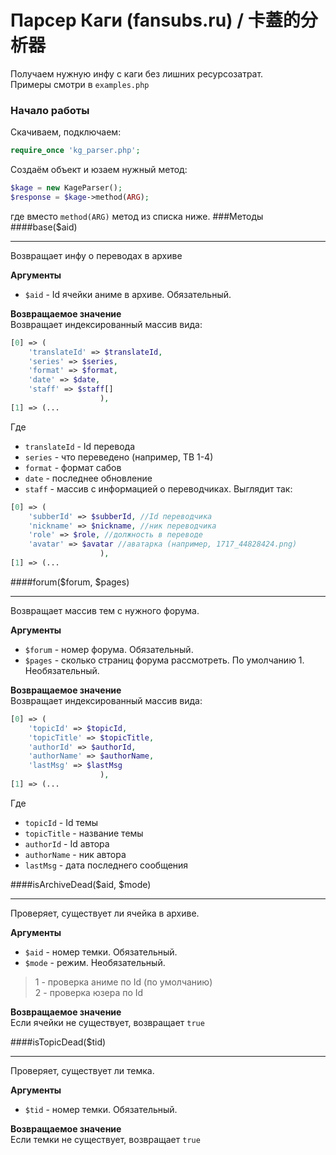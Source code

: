 # Парсер Каги (fansubs.ru) / 卡蓋的分析器
Получаем нужную инфу с каги без лишних ресурсозатрат.   
Примеры смотри в `examples.php`
### Начало работы
Скачиваем, подключаем:
```php
require_once 'kg_parser.php';
```
Создаём объект и юзаем нужный метод:
```php
$kage = new KageParser();
$response = $kage->method(ARG);
```
где вместо `method(ARG)` метод из списка ниже.
###Методы
####base($aid)
***
Возвращает инфу о переводах в архиве
  
**Аргументы**
* `$aid` - Id ячейки аниме в архиве. Обязательный.
  
**Возвращаемое значение**  
Возвращает индексированный массив вида:
```php
[0] => (
	'translateId' => $translateId,
	'series' => $series,
	'format' => $format,
	'date' => $date,
	'staff' => $staff[]
					),
[1] => (...
```
Где 
* `translateId` - Id перевода
* `series` - что переведено (например, ТВ 1-4)
* `format` - формат сабов
* `date` - последнее обновление
* `staff` - массив с информацией о переводчиках. Выглядит так:
```php
[0] => (
	'subberId' => $subberId, //Id переводчика
	'nickname' => $nickname, //ник переводчика
	'role' => $role, //должность в переводе
	'avatar' => $avatar //аватарка (например, 1717_44828424.png)
					),
[1] => (...
```

####forum($forum, $pages)
***
Возвращает массив тем с нужного форума.
  
**Аргументы**
* `$forum` - номер форума. Обязательный.
* `$pages` - сколько страниц форума рассмотреть. По умолчанию 1. Необязательный.
  
**Возвращаемое значение**  
Возвращает индексированный массив вида:
```php
[0] => (
	'topicId' => $topicId,
	'topicTitle' => $topicTitle,
	'authorId' => $authorId,
	'authorName' => $authorName,
	'lastMsg' => $lastMsg
					),
[1] => (...
```
Где 
* `topicId` - Id темы
* `topicTitle` - название темы
* `authorId` - Id автора
* `authorName` - ник автора
* `lastMsg` - дата последнего сообщения

####isArchiveDead($aid, $mode)
***
Проверяет, существует ли ячейка в архиве.
  
**Аргументы**
* `$aid` - номер темки. Обязательный.
* `$mode` - режим. Необязательный.

>  1 - проверка аниме по Id (по умолчанию)  
>  2 - проверка юзера по Id
  
**Возвращаемое значение**  
Если ячейки не существует, возвращает `true`

####isTopicDead($tid)
***
Проверяет, существует ли темка.
  
**Аргументы**
* `$tid` - номер темки. Обязательный.
  
**Возвращаемое значение**  
Если темки не существует, возвращает `true`

